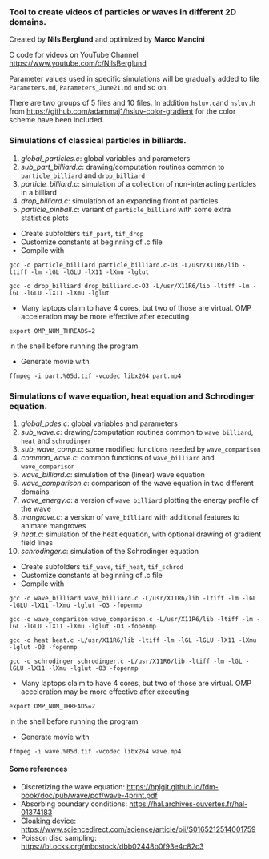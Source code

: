### Tool to create videos of particles or waves in different 2D domains.

Created by **Nils Berglund** and optimized by **Marco Mancini**

C code for videos on YouTube Channel https://www.youtube.com/c/NilsBerglund

Parameter values used in specific simulations will be gradually added to file `Parameters.md`, `Parameters_June21.md` and so on.

There are two groups of 5 files and 10 files. 
In addition `hsluv.c`and `hsluv.h` from https://github.com/adammaj1/hsluv-color-gradient for the color scheme have been included. 

### Simulations of classical particles in billiards.

1. *global_particles.c*:    global variables and parameters
2. *sub_part_billiard.c*:   drawing/computation routines common to `particle_billiard` and `drop_billiard`
3. *particle_billiard.c*:   simulation of a collection of non-interacting particles in a billiard
4. *drop_billiard.c*:       simulation of an expanding front of particles
5. *particle_pinball.c*:    variant of `particle_billiard` with some extra statistics plots 

- Create subfolders `tif_part`, `tif_drop`
- Customize constants at beginning of .c file
- Compile with 

`gcc -o particle_billiard particle_billiard.c-O3 -L/usr/X11R6/lib -ltiff -lm -lGL -lGLU -lX11 -lXmu -lglut`

`gcc -o drop_billiard drop_billiard.c-O3 -L/usr/X11R6/lib -ltiff -lm -lGL -lGLU -lX11 -lXmu -lglut`

- Many laptops claim to have 4 cores, but two of those are virtual. OMP acceleration may be more effective after executing           

`export OMP_NUM_THREADS=2` 

in the shell before running the program

- Generate movie with 

`ffmpeg -i part.%05d.tif -vcodec libx264 part.mp4`

### Simulations of wave equation, heat equation and Schrodinger equation.

1. *global_pdes.c*:     global variables and parameters
2. *sub_wave.c*:        drawing/computation routines common to `wave_billiard`, `heat` and `schrodinger`
3. *sub_wave_comp.c*:   some modified functions needed by `wave_comparison`
4. *common_wave.c*:     common functions of `wave_billiard` and `wave_comparison`
5. *wave_billiard.c*:   simulation of the (linear) wave equation
6. *wave_comparison.c*: comparison of the wave equation in two different domains
7. *wave_energy.c*:     a version of `wave_billiard` plotting the energy profile of the wave
8. *mangrove.c*:        a version of `wave_billiard` with additional features to animate mangroves
9. *heat.c*:            simulation of the heat equation, with optional drawing of gradient field lines
10. *schrodinger.c*:    simulation of the Schrodinger equation

- Create subfolders `tif_wave`, `tif_heat`, `tif_schrod`
- Customize constants at beginning of .c file
- Compile with 

`gcc -o wave_billiard wave_billiard.c -L/usr/X11R6/lib -ltiff -lm -lGL -lGLU -lX11 -lXmu -lglut -O3 -fopenmp`

`gcc -o wave_comparison wave_comparison.c -L/usr/X11R6/lib -ltiff -lm -lGL -lGLU -lX11 -lXmu -lglut -O3 -fopenmp`

`gcc -o heat heat.c -L/usr/X11R6/lib -ltiff -lm -lGL -lGLU -lX11 -lXmu -lglut -O3 -fopenmp`

`gcc -o schrodinger schrodinger.c -L/usr/X11R6/lib -ltiff -lm -lGL -lGLU -lX11 -lXmu -lglut -O3 -fopenmp`

- Many laptops claim to have 4 cores, but two of those are virtual. OMP acceleration may be more effective after executing           

`export OMP_NUM_THREADS=2` 

in the shell before running the program

- Generate movie with 

`ffmpeg -i wave.%05d.tif -vcodec libx264 wave.mp4`

#### Some references ####

- Discretizing the wave equation: https://hplgit.github.io/fdm-book/doc/pub/wave/pdf/wave-4print.pdf
- Absorbing boundary conditions: https://hal.archives-ouvertes.fr/hal-01374183
- Cloaking device: https://www.sciencedirect.com/science/article/pii/S0165212514001759
- Poisson disc sampling: https://bl.ocks.org/mbostock/dbb02448b0f93e4c82c3

